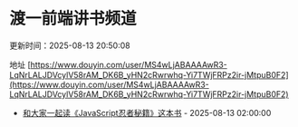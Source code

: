 # 渡一前端讲书频道

<div class="tip custom-block">

<p>更新时间：2025-08-13 20:50:08</p>

地址 [https://www.douyin.com/user/MS4wLjABAAAAwR3-LqNrLALJDVcylV58rAM_DK6B_yHN2cRwrwhq-Yi7TWjFRPz2ir-jMtpuB0F2](https://www.douyin.com/user/MS4wLjABAAAAwR3-LqNrLALJDVcylV58rAM_DK6B_yHN2cRwrwhq-Yi7TWjFRPz2ir-jMtpuB0F2)

</div>

- [和大家一起读《JavaScript忍者秘籍》这本书](https://www.douyin.com/video/7537586924131765555) - 2025-08-13 02:00:00

